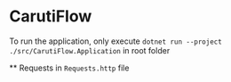 ﻿# CarutiFlow

To run the application, only execute
```dotnet run --project ./src/CarutiFlow.Application```
in root folder

** Requests in ``` Requests.http ``` file